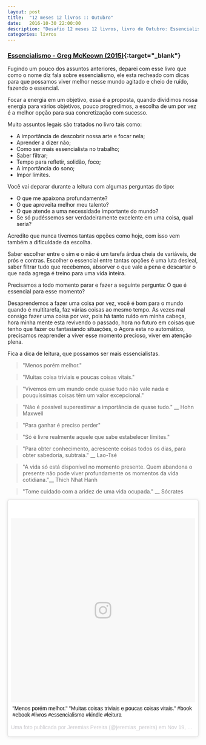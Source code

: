```yaml
---
layout: post
title:  "12 meses 12 livros :: Outubro"
date:   2016-10-30 22:00:00
description: "Desafio 12 meses 12 livros, livro de Outubro: Essencialismo"
categories: livros
---
```


### [Essencialismo -  Greg McKeown (2015)](https://www.amazon.com.br/Essencialismo-disciplinada-busca-por-menos-ebook/dp/B00WJ1L21O){:target="_blank"}


Fugindo um pouco dos assuntos anteriores, deparei com esse livro que como o nome diz fala sobre essencialismo, ele esta recheado com dicas para que possamos viver melhor nesse mundo agitado e cheio de ruído, fazendo o essencial.

Focar a energia em um objetivo, essa é a proposta, quando dividimos nossa energia para vários objetivos, pouco progredimos, a escolha de um por vez é a melhor opção para sua concretização com sucesso.

Muito assuntos legais são tratados no livro tais como:

* A importância de descobrir nossa arte e focar nela;
* Aprender a dizer não;
* Como ser mais essencialista no trabalho;
* Saber filtrar;
* Tempo para refletir, solidão, foco;
* A importância do sono;
* Impor limites.


Você vai deparar durante a leitura com algumas perguntas do tipo:

* O que me apaixona profundamente?
* O que aproveita melhor meu talento?
* O que atende a uma necessidade importante do mundo?
* Se só pudéssemos ser verdadeiramente excelente em uma coisa, qual seria?

Acredito que nunca tivemos tantas opções como hoje, com isso vem também a dificuldade da escolha.

Saber escolher entre o sim e o não é um tarefa árdua cheia de variáveis, de prós e contras. Escolher o essencial entre tantas opções é uma luta desleal, saber filtrar tudo que recebemos, absorver o que vale a pena e descartar o que nada agrega é treino para uma vida inteira.

Precisamos a todo momento parar e fazer a seguinte pergunta: O que é essencial para esse momento?

Desaprendemos a fazer uma coisa por vez, você é bom para o mundo quando é multitarefa, faz várias coisas ao mesmo tempo. As vezes mal consigo fazer uma coisa por vez, pois há  tanto ruído em minha cabeça, hora minha mente esta revivendo o passado, hora no futuro em coisas que tenho que fazer ou fantasiando situações, o Agora esta no automático, precisamos reaprender a viver esse momento precioso, viver em atenção plena.

Fica a dica de leitura, que possamos ser mais essencialistas.

> "Menos porém melhor."

> "Muitas coisa triviais e poucas coisas vitais."

> "Vivemos em um mundo onde quase tudo não vale nada e pouquíssimas coisas têm um valor excepcional."

> "Não é possível superestimar a importância de quase tudo." __ Hohn Maxwell

> "Para ganhar é preciso perder"

> "Só é livre realmente aquele que sabe estabelecer limites."

> "Para obter conhecimento, acrescente coisas todos os dias, para obter sabedoria, subtraia." __ Lao-Tsé

> "A vida só está disponível no momento presente. Quem abandona o presente não pode viver profundamente os momentos da vida cotidiana."__ Thich Nhat Hanh

> "Tome cuidado com a aridez de uma vida ocupada." __ Sócrates



<blockquote class="instagram-media" data-instgrm-captioned data-instgrm-version="7" style=" background:#FFF; border:0; border-radius:3px; box-shadow:0 0 1px 0 rgba(0,0,0,0.5),0 1px 10px 0 rgba(0,0,0,0.15); margin: 1px; max-width:658px; padding:0; width:99.375%; width:-webkit-calc(100% - 2px); width:calc(100% - 2px);"><div style="padding:8px;"> <div style=" background:#F8F8F8; line-height:0; margin-top:40px; padding:50.0% 0; text-align:center; width:100%;"> <div style=" background:url(data:image/png;base64,iVBORw0KGgoAAAANSUhEUgAAACwAAAAsCAMAAAApWqozAAAABGdBTUEAALGPC/xhBQAAAAFzUkdCAK7OHOkAAAAMUExURczMzPf399fX1+bm5mzY9AMAAADiSURBVDjLvZXbEsMgCES5/P8/t9FuRVCRmU73JWlzosgSIIZURCjo/ad+EQJJB4Hv8BFt+IDpQoCx1wjOSBFhh2XssxEIYn3ulI/6MNReE07UIWJEv8UEOWDS88LY97kqyTliJKKtuYBbruAyVh5wOHiXmpi5we58Ek028czwyuQdLKPG1Bkb4NnM+VeAnfHqn1k4+GPT6uGQcvu2h2OVuIf/gWUFyy8OWEpdyZSa3aVCqpVoVvzZZ2VTnn2wU8qzVjDDetO90GSy9mVLqtgYSy231MxrY6I2gGqjrTY0L8fxCxfCBbhWrsYYAAAAAElFTkSuQmCC); display:block; height:44px; margin:0 auto -44px; position:relative; top:-22px; width:44px;"></div></div> <p style=" margin:8px 0 0 0; padding:0 4px;"> <a href="https://www.instagram.com/p/BNAgjp_DNTK/" style=" color:#000; font-family:Arial,sans-serif; font-size:14px; font-style:normal; font-weight:normal; line-height:17px; text-decoration:none; word-wrap:break-word;" target="_blank">&#34;Menos porém melhor.&#34; &#34;Muitas coisas triviais e poucas coisas vitais.&#34; #book #ebook #livros #essencialismo #kindle #leitura</a></p> <p style=" color:#c9c8cd; font-family:Arial,sans-serif; font-size:14px; line-height:17px; margin-bottom:0; margin-top:8px; overflow:hidden; padding:8px 0 7px; text-align:center; text-overflow:ellipsis; white-space:nowrap;">Uma foto publicada por Jeremias Pereira (@jeremias_pereira) em <time style=" font-family:Arial,sans-serif; font-size:14px; line-height:17px;" datetime="2016-11-19T22:08:51+00:00">Nov 19, 2016 às 2:08 PST</time></p></div></blockquote>
<script async defer src="//platform.instagram.com/en_US/embeds.js"></script>
